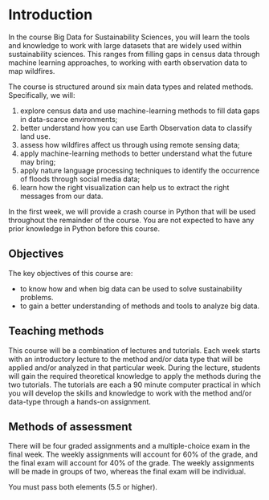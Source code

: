 # Introduction

In the course Big Data for Sustainability Sciences, you will learn the tools and knowledge to work with large datasets that are widely used within sustainability sciences. This ranges from filling gaps in census data through machine learning approaches, to working with earth observation data to map wildfires. 

The course is structured around six main data types and related methods. Specifically, we will:

1. explore census data and use machine-learning methods to fill data gaps in data-scarce environments;
2. better understand how you can use Earth Observation data to classify land use.
3. assess how wildfires affect us through using remote sensing data;
4. apply machine-learning methods to better understand what the future may bring;
5. apply nature language processing techniques to identify the occurrence of floods through social media data;
6. learn how the right visualization can help us to extract the right messages from our data. 

In the first week, we will provide a crash course in Python that will be used throughout the remainder of the course. You are not expected to have any prior knowledge in Python before this course. 

## Objectives
The key objectives of this course are:
* to know how and when big data can be used to solve sustainability problems.
* to gain a better understanding of methods and tools to analyze big data.

## Teaching methods
This course will be a combination of lectures and tutorials. Each week starts with an introductory lecture to the method and/or data type that will be applied and/or analyzed in that particular week. During the lecture, students will gain the required theoretical knowledge to apply the methods during the two tutorials. The tutorials are each a 90 minute computer practical in which you will develop the skills and knowledge to work with the method and/or data-type through a hands-on assignment. 

## Methods of assessment
There will be four graded assignments and a multiple-choice exam in the final week. The weekly assignments will account for 60% of the grade, and the final exam will account for 40% of the grade. The weekly assignments will be made in groups of two, whereas the final exam will be individual.

You must pass both elements (5.5 or higher). 
